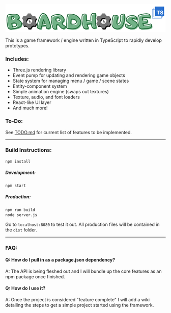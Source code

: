 <!--lint disable no-literal-urls-->
<p align="center">
    <a href="https://jjwall.github.io/BoardhouseTS/">
        <img
            alt="BoardhouseTS"
            src="./data/textures/boardhouse_logo2.png"
            width="600"
        />
    </a>
</p>

This is a game framework / engine written in TypeScript to rapidly develop prototypes.

### Includes:

* Three.js rendering library
* Event pump for updating and rendering game objects
* State system for managing menu / game / scene states
* Entity-component system
* Simple animation engine (swaps out textures)
* Texture, audio, and font loaders
* React-like UI layer
* And much more!

### To-Do:
See [TODO.md](TODO.md) for current list of features to be implemented.

___
### Build Instructions:
```
npm install
```

##### Development:
```
npm start
```

##### Production:
```
npm run build
node server.js
```

Go to ``localhost:8080`` to test it out. All production files will be contained in the ``dist`` folder.
___

### FAQ:
#### Q: How do I pull in as a package.json dependency?
A: The API is being fleshed out and I will bundle up the core features as an npm package once finished.

#### Q: How do I use it?
A: Once the project is considered "feature complete" I will add a wiki detailing the steps to get a simple project started using the framework.